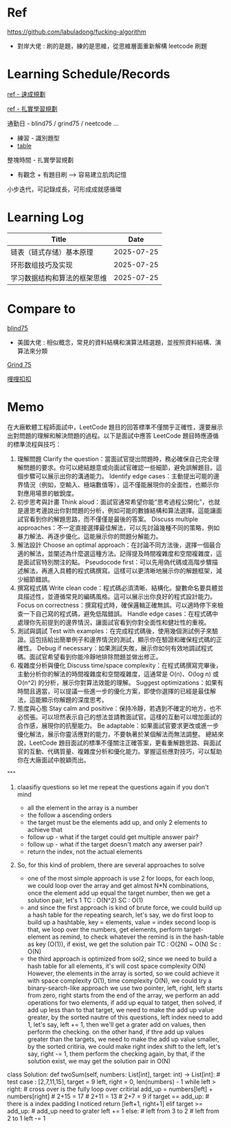 # Ref

https://github.com/labuladong/fucking-algorithm

* 對岸大佬 : 刷的是題，練的是思維，從思維層面重新解構 leetcode 刷題

# Learning Schedule/Records

[ref - 速成規劃](https://labuladong.online/algo/intro/quick-learning-plan/#%E9%80%9F%E6%88%90%E7%9B%AE%E5%BD%95%E7%9A%84%E5%8E%9F%E7%90%86)

[ref - 扎實學習規劃](https://labuladong.online/algo/intro/beginner-learning-plan/)

通勤日 - blind75 / grind75 / neetcode ... 
* 練習 - 識別題型
* [table](https://docs.google.com/spreadsheets/d/1_-Ro5lbscLmfUj6n9RwzRm3g6nmmc9Y8pc_W_nP2Itk/edit?gid=0#gid=0)

整塊時間 - 扎實學習規劃
  * 有觀念 + 有題目刷 --> 容易建立肌肉記憶

小步迭代，可記錄成長，可形成成就感循環

# Learning Log

|Title|Date|
|----|-----|
|链表（链式存储）基本原理|2025-07-25|
|环形数组技巧及实现| 2025-07-25 |
|学习数据结构和算法的框架思维| 2025-07-25|



# Compare to 

[blind75](https://ithelp.ithome.com.tw/articles/10287061)

* 美國大佬 : 相似概念，常見的資料結構和演算法精選題，並按照資料結構、演算法來分類

[Grind 75](https://www.techinterviewhandbook.org/grind75/?weeks=1&hours=8)

[哩哩扣扣](https://chatgpt.com/g/g-6731960a3a2081909fe1975e05c034c4-li-li-kou-kou)


# Memo

在大廠軟體工程師面試中，LeetCode 題目的回答標準不僅關乎正確性，還要展示出對問題的理解和解決問題的過程。以下是面試中應答 LeetCode 題目時應遵循的標準流程與技巧：

1. 理解問題
Clarify the question：當面試官提出問題時，務必確保自己完全理解問題的要求。你可以總結題意或向面試官確認一些細節，避免誤解題目。這個步驟可以展示出你的溝通能力。
Identify edge cases：主動提出可能的邊界情況（例如，空輸入、極端數值等），這不僅能展現你的全面性，也顯示你對應用場景的敏銳度。
2. 初步思考與計畫
Think aloud：面試官通常希望你能“思考過程公開化”，也就是邊思考邊說出你對問題的分析，例如可能的數據結構和算法選擇。這能讓面試官看到你的解題思路，而不僅僅是最後的答案。
Discuss multiple approaches：不一定直接選擇最佳解法，可以先討論幾種不同的策略，例如暴力解法、再逐步優化。這能展示你的問題分解能力。
3. 解法設計
Choose an optimal approach：在討論不同方法後，選擇一個最合適的解法，並闡述為什麼選這種方法。記得提及時間複雜度和空間複雜度，這是面試官特別關注的點。
Pseudocode first：可以先用偽代碼或高階步驟描述解法，再進入具體的程式碼撰寫。這樣可以更清晰地展示你的解題框架，減少細節錯誤。
4. 撰寫程式碼
Write clean code：程式碼必須清晰、結構化。變數命名要具體並具描述性，並遵循常見的編碼風格。這可以展示出你良好的程式設計能力。
Focus on correctness：撰寫程式時，確保邏輯正確無誤。可以適時停下來檢查一下自己寫的程式碼，避免低階錯誤。
Handle edge cases：在程式碼中處理你先前提到的邊界情況，讓面試官看到你對全面性和健壯性的重視。
5. 測試與調試
Test with examples：在完成程式碼後，使用幾個測試例子來驗證。這包括給出簡單例子和邊界情況的測試，顯示你在驗證和確保程式碼的正確性。
Debug if necessary：如果測試失敗，展示你如何有效地調試程式碼。面試官希望看到你能冷靜地排除問題並做出修正。
6. 複雜度分析與優化
Discuss time/space complexity：在程式碼撰寫完畢後，主動分析你的解法的時間複雜度和空間複雜度，這通常是 O(n)、O(log n) 或 O(n^2) 的分析，展示你對算法效能的理解。
Suggest optimizations：如果有時間且適當，可以提議一些進一步的優化方案，即使你選擇的已經是最佳解法，這能顯示你解題的深度思考。
7. 態度與心態
Stay calm and positive：保持冷靜，若遇到不確定的地方，也不必慌張。可以坦然表示自己的想法並請教面試官。這樣的互動可以增加面試的合作感，展現你的抗壓能力。
Be adaptable：如果面試官要求更改或進一步優化解法，展示你靈活應對的能力，不要執著於某個解法而無法調整。
總結來說，LeetCode 題目面試的標準不僅關注正確答案，更看重解題思路、與面試官的互動、代碼質量、複雜度分析和優化能力。掌握這些應對技巧，可以幫助你在大廠面試中脫穎而出。


"""
1. claasifiy questions
    so let me repeat the questions again if you don't mind
    - all the element in the array is a number
    - the follow a ascending orders
    - the target must be the elements add up, and only 2 elements to achieve that
    - follow up - what if the target could get multiple answer pair?
    - follow up - what if the target doesn't match any awerser pair?
    - return the index, not the actual elements

2. So, for this kind of problem, there are several approaches to solve
    - one of the most simple approach is use 2 for loops, for each loop, we could loop over the array and get almost N*N combinations, 
    once the element add up equal the target number, then we get a solution pair, let's 1
        TC : O(N^2)
        SC : O(1)
    - and since the first approach is kind of brute force, we could build up a hash table for the repeating search, let's say,
    we do first loop to build up a hashtable, key = elements, value = index
    second loop is that, we loop over the numbers, get elements, perform target-element as remind, 
    to check whatever the remind is in the hash-table as key (O(1)), if exist, we get the solution pair
        TC : O(2N) ~ O(N)
        Sc : O(N)
    - the third approach is optimized from sol2, since we need to build a hash table for all elements, it's will cost space complexity O(N)
    However, the elements in the array is sorted, so we could achieve it with space complexity O(1), time complexity O(N), we could try a 
    binary-search-like approach
    we use two pointer, left, right, left starts from zero, right starts from the end of the array, we perform an add operations for two elements, 
    if add up equal to tatget, then solved, if add up less than to that target, we need to make the add up value greater, by the sorted nautre of this questions, 
    left index need to add 1, let's say, left += 1, then we'll get a grater add on values, then perform the checking.
    on the other hand, if thre add up values greater than the targets, we need to make the add up value smaller, by the sorted critiria, we could make
    right index shift to the left, let's say, right -= 1, them perform the checking again, by that, if the solution exist, we may get the solution pair in O(N)

class Solution:
    def twoSum(self, numbers: List[int], target: int) -> List[int]:
        # test case : [2,7,11,15], target = 9
        left, right = 0, len(numbers) - 1
        while left > right:
            # cross over is the fully loop over critirial
            add_up = numbers[left] + numbers[right]
            # 2+15 = 17
            # 2+11 = 13
            # 2+7 = 9
            if target == add_up:
                # there is a index padding I noticed
                return [left+1, right+1] 
            elif target >= add_up:
                # add_up need to grater
                left += 1
            else:
                # left from 3 to 2
                # left from 2 to 1
                left -= 1